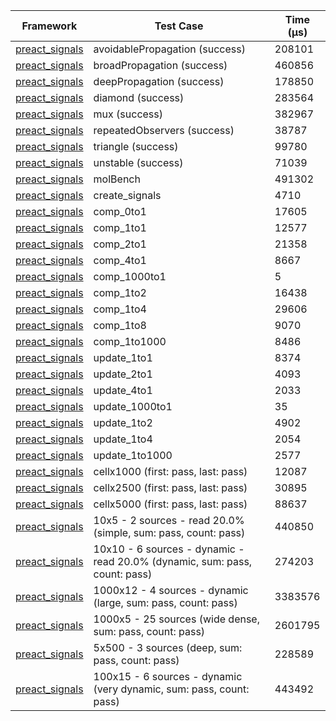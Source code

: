 | Framework | Test Case | Time (μs) |
| --- | --- | --- |
| [preact_signals](https://pub.dev/packages/preact_signals) | avoidablePropagation (success) | 208101 |
| [preact_signals](https://pub.dev/packages/preact_signals) | broadPropagation (success) | 460856 |
| [preact_signals](https://pub.dev/packages/preact_signals) | deepPropagation (success) | 178850 |
| [preact_signals](https://pub.dev/packages/preact_signals) | diamond (success) | 283564 |
| [preact_signals](https://pub.dev/packages/preact_signals) | mux (success) | 382967 |
| [preact_signals](https://pub.dev/packages/preact_signals) | repeatedObservers (success) | 38787 |
| [preact_signals](https://pub.dev/packages/preact_signals) | triangle (success) | 99780 |
| [preact_signals](https://pub.dev/packages/preact_signals) | unstable (success) | 71039 |
| [preact_signals](https://pub.dev/packages/preact_signals) | molBench | 491302 |
| [preact_signals](https://pub.dev/packages/preact_signals) | create_signals | 4710 |
| [preact_signals](https://pub.dev/packages/preact_signals) | comp_0to1 | 17605 |
| [preact_signals](https://pub.dev/packages/preact_signals) | comp_1to1 | 12577 |
| [preact_signals](https://pub.dev/packages/preact_signals) | comp_2to1 | 21358 |
| [preact_signals](https://pub.dev/packages/preact_signals) | comp_4to1 | 8667 |
| [preact_signals](https://pub.dev/packages/preact_signals) | comp_1000to1 | 5 |
| [preact_signals](https://pub.dev/packages/preact_signals) | comp_1to2 | 16438 |
| [preact_signals](https://pub.dev/packages/preact_signals) | comp_1to4 | 29606 |
| [preact_signals](https://pub.dev/packages/preact_signals) | comp_1to8 | 9070 |
| [preact_signals](https://pub.dev/packages/preact_signals) | comp_1to1000 | 8486 |
| [preact_signals](https://pub.dev/packages/preact_signals) | update_1to1 | 8374 |
| [preact_signals](https://pub.dev/packages/preact_signals) | update_2to1 | 4093 |
| [preact_signals](https://pub.dev/packages/preact_signals) | update_4to1 | 2033 |
| [preact_signals](https://pub.dev/packages/preact_signals) | update_1000to1 | 35 |
| [preact_signals](https://pub.dev/packages/preact_signals) | update_1to2 | 4902 |
| [preact_signals](https://pub.dev/packages/preact_signals) | update_1to4 | 2054 |
| [preact_signals](https://pub.dev/packages/preact_signals) | update_1to1000 | 2577 |
| [preact_signals](https://pub.dev/packages/preact_signals) | cellx1000 (first: pass, last: pass) | 12087 |
| [preact_signals](https://pub.dev/packages/preact_signals) | cellx2500 (first: pass, last: pass) | 30895 |
| [preact_signals](https://pub.dev/packages/preact_signals) | cellx5000 (first: pass, last: pass) | 88637 |
| [preact_signals](https://pub.dev/packages/preact_signals) | 10x5 - 2 sources - read 20.0% (simple, sum: pass, count: pass) | 440850 |
| [preact_signals](https://pub.dev/packages/preact_signals) | 10x10 - 6 sources - dynamic - read 20.0% (dynamic, sum: pass, count: pass) | 274203 |
| [preact_signals](https://pub.dev/packages/preact_signals) | 1000x12 - 4 sources - dynamic (large, sum: pass, count: pass) | 3383576 |
| [preact_signals](https://pub.dev/packages/preact_signals) | 1000x5 - 25 sources (wide dense, sum: pass, count: pass) | 2601795 |
| [preact_signals](https://pub.dev/packages/preact_signals) | 5x500 - 3 sources (deep, sum: pass, count: pass) | 228589 |
| [preact_signals](https://pub.dev/packages/preact_signals) | 100x15 - 6 sources - dynamic (very dynamic, sum: pass, count: pass) | 443492 |
